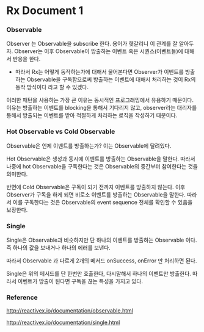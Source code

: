 # Rx Document 1

### Observable

Observer 는 Observable을 subscribe 한다. 용어가 헷갈리니 이 관계를 잘 알아두자. Observer는 이후 Observable이 방출하는 이벤트 혹은 시퀀스(이벤트들)에 대해서 반응을 한다.

- 따라서 Rx는 어떻게 동작하는가에 대해서 물어본다면 Observer가 이벤트를 방출하는 Observable을 구독함으로써 방출하는 이벤트에 대해서 처리하는 것이 Rx의 동작 방식이다 라고 할 수 있겠다.

이러한 패턴을 사용하는 가장 큰 이유는 동시적인 프로그래밍에서 유용하기 때문이다. 이유는 방출하는 이벤트를 blocking을 통해서 기다리지 않고, observer라는 대리자를 통해서 방출되는 이벤트를 받아 적절하게 처리하는 로직을 작성하기 때문이다.



### Hot Observable vs Cold Observable

Observable은 언제 이벤트를 방출하는가? 이는 Observable에 달려있다.

Hot Observable은 생성과 동시에 이벤트를 방출하는 Observable을 말한다. 따라서 나중에 hot Observable을 구독한다는 것은 Observable의 중간부터 참여한다는 것을 의미한다.

반면에 Cold Observable은 구독이 되기 전까지 이벤트를 방출하지 않는다. 이후 Observer가 구독을 하게 되면 비로소 이벤트를 방출하는 Observable을 말한다. 따라서 이를 구독한다는 것은 Observable의 event sequence 전체를 확인할 수 있음을 보장한다.



### Single

Single은 Observable과 비슷하지만 단 하나의 이벤트를 방출하는 Observable 이다. 즉 하나의 값을 보내거나 하나의 에러를 보낸다.

따라서 Observable 과 다르게 2개의 메서드 onSuccess, onError 만 처리하면 된다.

Single은 위의 메서드를 단 한번만 호출한다, 다시말해서 하나의 이벤트만 방출한다. 따라서 이벤트가 방출이 된다면 구독을 끊는 특성을 가지고 있다.



### Reference

http://reactivex.io/documentation/observable.html

http://reactivex.io/documentation/single.html


